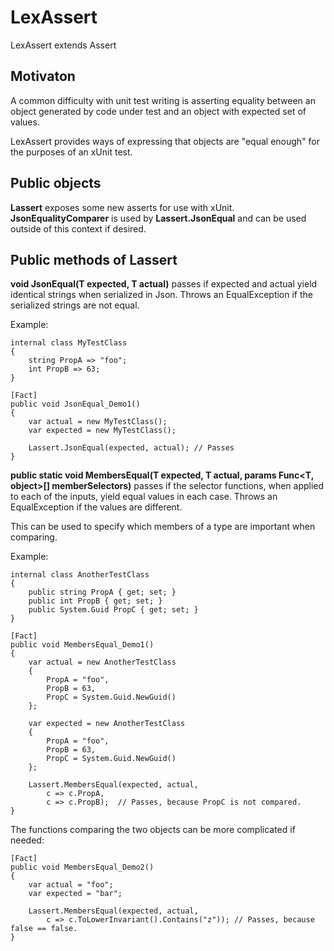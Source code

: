 # LexAssert
LexAssert extends Assert

## Motivaton
A common difficulty with unit test writing is asserting equality between an object generated by code under test 
and an object with expected set of values. 

LexAssert provides ways of expressing that objects are "equal enough" for the purposes of an xUnit test.

## Public objects
**Lassert** exposes some new asserts for use with xUnit.
**JsonEqualityComparer** is used by **Lassert.JsonEqual** and can be used outside of this context if desired.

## Public methods of Lassert
**void JsonEqual<T>(T expected, T actual)** passes if expected and actual yield identical strings when serialized in Json. 
Throws an EqualException if the serialized strings are not equal.

Example:
```
internal class MyTestClass
{
    string PropA => "foo";
    int PropB => 63;
}

[Fact]
public void JsonEqual_Demo1()
{
    var actual = new MyTestClass();
    var expected = new MyTestClass();

    Lassert.JsonEqual(expected, actual); // Passes
}
```

**public static void MembersEqual<T>(T expected, T actual, params Func<T, object>[] memberSelectors)** passes if the selector functions,
when applied to each of the inputs, yield equal values in each case. 
Throws an EqualException if the values are different.

This can be used to specify which members of a type are important when comparing.

Example:
```
internal class AnotherTestClass
{
    public string PropA { get; set; }
    public int PropB { get; set; }
    public System.Guid PropC { get; set; }
}

[Fact]
public void MembersEqual_Demo1()
{
    var actual = new AnotherTestClass
    {
        PropA = "foo",
        PropB = 63,
        PropC = System.Guid.NewGuid()
    };

    var expected = new AnotherTestClass
    {
        PropA = "foo",
        PropB = 63,
        PropC = System.Guid.NewGuid()
    };

    Lassert.MembersEqual(expected, actual,
        c => c.PropA,
        c => c.PropB);  // Passes, because PropC is not compared.
}
```

The functions comparing the two objects can be more complicated if needed:
```
[Fact]
public void MembersEqual_Demo2()
{
    var actual = "foo";
    var expected = "bar";

    Lassert.MembersEqual(expected, actual,
        c => c.ToLowerInvariant().Contains("z")); // Passes, because false == false.
}
```
